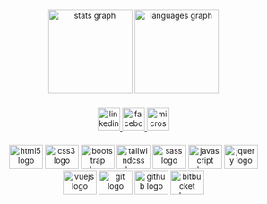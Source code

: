 ###
<div align="center">
  <img src="https://github-readme-stats.vercel.app/api?hide_title=false&hide_rank=false&show_icons=true&include_all_commits=true&count_private=true&disable_animations=false&theme=dark&locale=pt-br&hide_border=false&custom_title=Status&username=guilhermeSDB" height="150" alt="stats graph"  />
  <img src="https://github-readme-stats.vercel.app/api/top-langs?locale=pt-br&hide_title=false&layout=compact&card_width=320&langs_count=5&theme=dracula&hide_border=false&username=guilhermeSDB" height="150" alt="languages graph"  />
</div>

###
<div align="center">
  <a href="https://www.linkedin.com/in/guilhermesb/" target="_blank">
    <img src="https://img.shields.io/static/v1?message=LinkedIn&logo=linkedin&label=&color=0077B5&logoColor=white&labelColor=&style=for-the-badge" height="40" alt="linkedin logo"  />
  </a>
  <a href="https://www.facebook.com/guilherme.s.barros.3/" target="_blank">
    <img src="https://img.shields.io/static/v1?message=Facebook&logo=facebook&label=&color=1877F2&logoColor=white&labelColor=&style=for-the-badge" height="40" alt="facebook logo"  />
  </a>
  <a href="guilhermescarmagnani@outlook.com" target="_blank">
    <img src="https://img.shields.io/static/v1?message=Outlook&logo=microsoft-outlook&label=&color=0078D4&logoColor=white&labelColor=&style=for-the-badge" height="40" alt="microsoft-outlook logo"  />
  </a>
</div>

###
<div align="center">
  <img src="https://cdn.jsdelivr.net/gh/devicons/devicon/icons/html5/html5-plain.svg" height="43" width="60" alt="html5 logo"  />
  <img src="https://cdn.jsdelivr.net/gh/devicons/devicon/icons/css3/css3-plain.svg" height="43" width="60" alt="css3 logo"  />
  <img src="https://cdn.jsdelivr.net/gh/devicons/devicon/icons/bootstrap/bootstrap-original.svg" height="43" width="60" alt="bootstrap logo"  />
  <img src="https://cdn.jsdelivr.net/gh/devicons/devicon/icons/tailwindcss/tailwindcss-plain.svg" height="43" width="60" alt="tailwindcss logo"  />
  <img src="https://cdn.jsdelivr.net/gh/devicons/devicon/icons/sass/sass-original.svg" height="43" width="60" alt="sass logo"  />
  <img src="https://cdn.jsdelivr.net/gh/devicons/devicon/icons/javascript/javascript-original.svg" height="43" width="60" alt="javascript logo"  />
  <img src="https://cdn.jsdelivr.net/gh/devicons/devicon/icons/jquery/jquery-original.svg" height="43" width="60" alt="jquery logo"  />
  <img src="https://cdn.jsdelivr.net/gh/devicons/devicon/icons/vuejs/vuejs-original.svg" height="43" width="60" alt="vuejs logo"  />
  <img src="https://cdn.jsdelivr.net/gh/devicons/devicon/icons/git/git-original.svg" height="43" width="60" alt="git logo"  />
  <img src="https://cdn.jsdelivr.net/gh/devicons/devicon/icons/github/github-original.svg" height="43" width="60" alt="github logo"  />
  <img src="https://cdn.jsdelivr.net/gh/devicons/devicon/icons/bitbucket/bitbucket-original.svg" height="43" width="60" alt="bitbucket logo"  />
</div>

###
